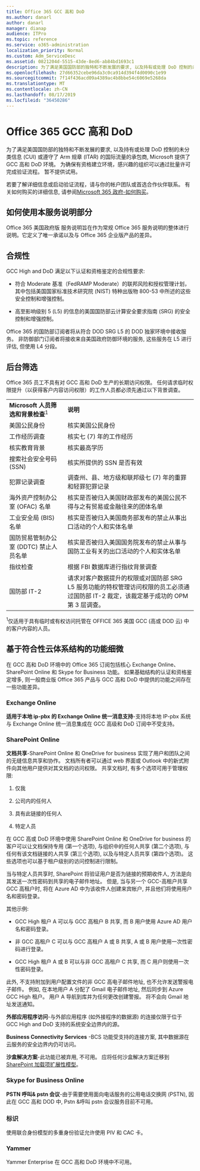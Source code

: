 ```yaml
---
title: Office 365 GCC 高和 DoD
ms.author: danarl
author: danarl
manager: dianap
audience: ITPro
ms.topic: reference
ms.service: o365-administration
localization_priority: Normal
ms.custom: Adm_ServiceDesc
ms.assetid: 0821204d-5515-43de-8ed6-ab84bd1693c1
description: 为了满足美国国防部的独特和不断发展的要求, 以及持有或处理 DoD 控制的未分类信息 (CUI) 或遵守了 Arm 规章 (ITAR) 的国际流量的承包商, Microsoft 提供了GCC 高和 DoD 环境。 为确保有资格建立环境，感兴趣的组织可以通过批量许可完成验证流程。 暂不提供试用。
ms.openlocfilehash: 27d66352cebe96da3c0ca914d394f4d0090c1e99
ms.sourcegitcommit: 7f14f436acd09a4389ac4b8bbe54c6069e5268da
ms.translationtype: MT
ms.contentlocale: zh-CN
ms.lasthandoff: 08/17/2019
ms.locfileid: "36450286"
---
```

# <a name="office-365-gcc-high-and-dod"></a>Office 365 GCC 高和 DoD

为了满足美国国防部的独特和不断发展的要求, 以及持有或处理 DoD 控制的未分类信息 (CUI) 或遵守了 Arm 规章 (ITAR) 的国际流量的承包商, Microsoft 提供了GCC 高和 DoD 环境。 为确保有资格建立环境，感兴趣的组织可以通过批量许可完成验证流程。 暂不提供试用。 
  
若要了解详细信息或启动验证流程，请与你的帐户团队或首选合作伙伴联系。 有关如何购买的详细信息, 请参阅[Microsoft 365 政府-如何购买](https://docs.microsoft.com/office365/servicedescriptions/office-365-platform-service-description/office-365-us-government/microsoft-365-government-how-to-buy)。
  
## <a name="how-to-use-this-service-description-section"></a>如何使用本服务说明部分

Office 365 美国政府版 服务说明旨在作为常规 Office 365 服务说明的整体进行说明。它定义了唯一承诺以及与 Office 365 企业版产品的差异。
  
## <a name="compliance"></a>合规性

GCC High and DoD 满足以下认证和资格鉴定的合规性要求: 
  
- 符合 Moderate 基准（FedRAMP Moderate）的联邦风险和授权管理计划，其中包括美国国家标准技术研究院 (NIST) 特种出版物 800-53 中所述的这些安全控制和增强控制。
    
- 高至影响级别 5 (L5) 的信息的美国国防部云计算安全要求指南 (SRG) 的安全控制和增强控制。
    
Office 365 的国防部订阅者将从符合 DOD SRG L5 的 DOD 独家环境中接收服务。 非防御部门订阅者将接收来自美国政府防御环境的服务, 这些服务在 L5 进行评估, 但使用 L4 分段。
  
## <a name="background-screening"></a>后台筛选

Office 365 员工不具有对 GCC 高和 DoD 生产的长期访问权限。 任何请求临时权限提升（以获得客户内容访问权限）的工作人员都必须先通过以下背景调查。
  
|||
|:-----|:-----|
|**Microsoft 人员筛选和背景检查**<sup>1</sup> <br/> |**说明** <br/> |
|美国公民身份  <br/> |核实美国公民身份  <br/> |
|工作经历调查  <br/> |核实七 (7) 年的工作经历  <br/> |
|核实教育背景  <br/> |核实最高学历  <br/> |
|搜索社会安全号码 (SSN)  <br/> |核实所提供的 SSN 是否有效  <br/> |
|犯罪记录调查  <br/> |调查州、县、地方级和联邦级七 (7) 年的重罪和轻罪犯罪记录  <br/> |
|海外资产控制办公室 (OFAC) 名单  <br/> |核实是否被归入美国财政部发布的美国公民不得与之有贸易或金融往来的团体名单  <br/> |
|工业安全局 (BIS) 名单  <br/> |核实是否被归入美国商务部发布的禁止从事出口活动的个人和实体名单  <br/> |
|国防贸易管制办公室 (DDTC) 禁止人员名单  <br/> |核实是否被归入美国国务院发布的禁止从事与国防工业有关的出口活动的个人和实体名单  <br/> |
|指纹检查  <br/> |根据 FBI 数据库进行指纹背景调查  <br/> |
|国防部 IT-2  <br/> |请求对客户数据提升的权限或对国防部 SRG L5 服务功能的特权管理访问权限的员工必须通过国防部 IT-2 裁定，该裁定基于成功的 OPM 第 3 层调查。  <br/> |

<sup>1</sup>仅适用于具有临时或有权访问托管在 OFFICE 365 美国 GCC (高或 DOD 云) 中的客户内容的人员。
## <a name="feature-nuances-based-on-compliant-cloud-architecture"></a>基于符合性云体系结构的功能细微

在 GCC 高和 DoD 环境中的 Office 365 订阅包括核心 Exchange Online、SharePoint Online 和 Skype for Business 功能。 如果基础结构的认证和资格鉴定增多, 则一般商业版 Office 365 产品与 GCC 高和 DoD 中提供的功能之间存在一些功能差异。
  
### <a name="exchange-online"></a>Exchange Online

 **适用于本地 ip-pbx 的 Exchange Online 统一消息支持**-支持将本地 IP-pbx 系统与 Exchange Online 统一消息集成在 GCC 高级和 DoD 订阅中不受支持。 
  
### <a name="sharepoint-online"></a>SharePoint Online

 **文档共享**-SharePoint Online 和 OneDrive for business 实现了用户和团队之间的无缝信息共享和协作。 文档所有者可以通过 web 界面或 Outlook 中的新式附件向其他用户提供对其文档的访问权限。 共享文档时, 有多个选项可用于管理权限: 
  
1. 仅我
    
2. 公司内的任何人
    
3. 具有此链接的任何人
    
4. 特定人员
    
在 GCC 高或 DoD 环境中使用 SharePoint Online 和 OneDrive for business 的客户可以让文档保持专用 (第一个选项), 与组织中的任何人共享 (第二个选项), 与任何有该文档链接的人共享 (第三个选项), 以及与特定人员共享 (第四个选项)。 这些选项也可以基于租户级别的访问控制进行限制。

当与特定人员共享时, SharePoint 将验证用户是否为链接的预期收件人, 方法是向其发送一次性密码到共享的电子邮件地址。 但是, 当与另一个 GCC-高租户共享 GCC 高租户时, 将在 Azure AD 中为该收件人创建来宾帐户, 并且他们将使用用户名和密码登录。
  
其他示例:
  
- GCC High 租户 A 可以与 GCC 高租户 B 共享, 而 B 用户使用 Azure AD 用户名和密码登录。
    
- 非 GCC 高租户 C 可以与 GCC 高租户 A 或 B 共享, A 或 B 用户使用一次性密码进行登录。
    
- GCC High 租户 A 或 B 可以与非 GCC 高租户 C 共享, 而 C 用户则使用一次性密码登录。
    
此外, 不支持附加到用户配置文件的非 GCC 高电子邮件地址, 也不允许发送警报电子邮件。 例如, 在本地用户 A 分配了 Gmail 电子邮件地址, 然后同步到 Azure GCC High 租户。 用户 A 导航到库并为任何更改创建警报。 将不会向 Gmail 地址发送通知。
  
 **外部应用程序访问**-与外部应用程序 (如外接程序的数据源) 的连接仅限于位于 GCC High and DoD 支持的系统安全边界内的源。 
  
 **Business Connectivity Services** -BCS 功能受支持的连接方案, 其中数据源在云服务的安全边界内仍可访问。 
  
 **沙盒解决方案**-此功能已被弃用, 不可用。 应将任何沙盒解决方案迁移到[SharePoint 加载项扩展性模型]( https://msdn.microsoft.com/library/office/fp179930.aspx)。
  
### <a name="skype-for-business-online"></a>Skype for Business Online

 **PSTN 呼叫&amp; pstn 会议**-由于需要使用面向电话服务的公用电话交换网 (PSTN), 因此在 GCC 高和 DOD 中, Pstn &amp;呼叫 pstn 会议服务目前不可用。 
  
### <a name="identity"></a>标识

使用联合身份模型的多重身份验证允许使用 PIV 和 CAC 卡。
  
### <a name="yammer"></a>Yammer

Yammer Enterprise 在 GCC 高和 DoD 环境中不可用。
  

